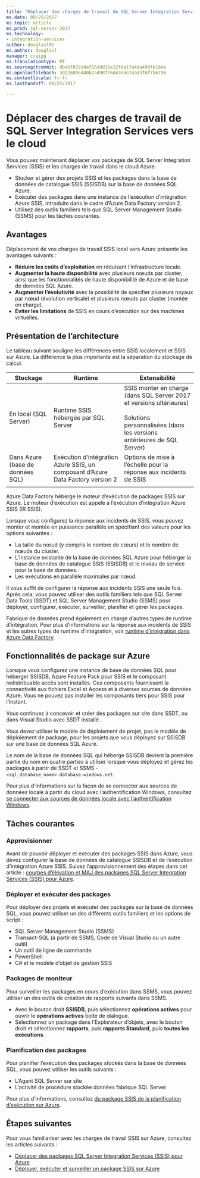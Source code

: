 ```yaml
---
title: "Déplacer des charges de travail de SQL Server Integration Services pour le cloud | Documents Microsoft"
ms.date: 09/25/2017
ms.topic: article
ms.prod: sql-server-2017
ms.technology:
- integration-services
author: douglaslMS
ms.author: douglasl
manager: craigg
ms.translationtype: MT
ms.sourcegitcommit: dbe6f832d4af55ddd15e12fba17a4da490fe19ae
ms.openlocfilehash: 3d22689e440b2a498f76d43ede74ad3f6f756796
ms.contentlocale: fr-fr
ms.lasthandoff: 09/25/2017

---
```

# <a name="lift-and-shift-sql-server-integration-services-workloads-to-the-cloud"></a>Déplacer des charges de travail de SQL Server Integration Services vers le cloud
Vous pouvez maintenant déplacer vos packages de SQL Server Integration Services (SSIS) et les charges de travail dans le cloud Azure.
-   Stocker et gérer des projets SSIS et les packages dans la base de données de catalogue SSIS (SSISDB) sur la base de données SQL Azure.
-   Exécuter des packages dans une instance de l’exécution d’intégration Azure SSIS, introduite dans le cadre d’Azure Data Factory version 2.
-   Utilisez des outils familiers tels que SQL Server Management Studio (SSMS) pour les tâches courantes.

## <a name="benefits"></a>Avantages
Déplacement de vos charges de travail SSIS local vers Azure présente les avantages suivants :
-   **Réduire les coûts d’exploitation** en réduisant l’infrastructure locale.
-   **Augmenter la haute disponibilité** avec plusieurs nœuds par cluster, ainsi que les fonctionnalités de haute disponibilité de Azure et de base de données SQL Azure.
-   **Augmenter l’évolutivité** avec la possibilité de spécifier plusieurs noyaux par nœud (évolution verticale) et plusieurs nœuds par cluster (montée en charge).
-   **Éviter les limitations** de SSIS en cours d’exécution sur des machines virtuelles.

## <a name="architecture-overview"></a>Présentation de l’architecture
Le tableau suivant souligne les différences entre SSIS localement et SSIS sur Azure. La différence la plus importante est la séparation du stockage de calcul.

| Stockage | Runtime | Extensibilité |
|---|---|---|
| En local (SQL Server) | Runtime SSIS hébergée par SQL Server | SSIS monter en charge (dans SQL Server 2017 et versions ultérieures)<br/><br/>Solutions personnalisées (dans les versions antérieures de SQL Server) |
| Dans Azure (base de données SQL) | Exécution d’intégration Azure SSIS, un composant d’Azure Data Factory version 2 | Options de mise à l’échelle pour la réponse aux incidents de SSIS |
| | | |

Azure Data Factory héberge le moteur d’exécution de packages SSIS sur Azure. Le moteur d’exécution est appelé à l’exécution d’intégration Azure SSIS (IR SSIS).

Lorsque vous configurez la réponse aux incidents de SSIS, vous pouvez monter et montée en puissance parallèle en spécifiant des valeurs pour les options suivantes :
-   La taille du nœud (y compris le nombre de cœurs) et le nombre de nœuds du cluster.
-   L’instance existante de la base de données SQL Azure pour héberger la base de données de catalogue SSIS (SSISDB) et le niveau de service pour la base de données.
-   Les exécutions en parallèle maximales par nœud.

Il vous suffit de configurer la réponse aux incidents SSIS une seule fois. Après cela, vous pouvez utiliser des outils familiers tels que SQL Server Data Tools (SSDT) et SQL Server Management Studio (SSMS) pour déployer, configurer, exécuter, surveiller, planifier et gérer les packages.

Fabrique de données prend également en charge d’autres types de runtime d’intégration. Pour plus d’informations sur la réponse aux incidents de SSIS et les autres types de runtime d’intégration, voir [runtime d’intégration dans Azure Data Factory](/azure/data-factory/concepts-integration-runtime.md).

## <a name="package-features-on-azure"></a>Fonctionnalités de package sur Azure
Lorsque vous configurez une instance de base de données SQL pour héberger SSISDB, Azure Feature Pack pour SSIS et le composant redistribuable accès sont installés. Ces composants fournissent la connectivité aux fichiers Excel et Access et à diverses sources de données Azure. Vous ne pouvez pas installer les composants tiers pour SSIS pour l’instant.

Vous continuez à concevoir et créer des packages sur site dans SSDT, ou dans Visual Studio avec SSDT installé.

Vous devez utiliser le modèle de déploiement de projet, pas le modèle de déploiement de package, pour les projets que vous déployez sur SSISDB sur une base de données SQL Azure.

Le nom de la base de données SQL qui héberge SSISDB devient la première partie du nom en quatre parties à utiliser lorsque vous déployez et gérez les packages à partir de SSDT et SSMS - `<sql_database_name>.database.windows.net`.

Pour plus d’informations sur la façon de se connecter aux sources de données locale à partir du cloud avec l’authentification Windows, consultez [se connecter aux sources de données locale avec l’authentification Windows](ssis-azure-connect-with-windows-auth.md).

## <a name="common-tasks"></a>Tâches courantes

### <a name="provision"></a>Approvisionner
Avant de pouvoir déployer et exécuter des packages SSIS dans Azure, vous devez configurer la base de données de catalogue SSISDB et de l’exécution d’intégration Azure SSIS. Suivez l’approvisionnement des étapes dans cet article : [courbes d’élévation et MAJ des packages SQL Server Integration Services (SSIS) pour Azure](/azure/data-factory/quickstart-lift-shift-ssis-packages-powershell.md).

### <a name="deploy-and-run-packages"></a>Déployer et exécuter des packages
Pour déployer des projets et exécuter des packages sur la base de données SQL, vous pouvez utiliser un des différents outils familiers et les options de script :
-   SQL Server Management Studio (SSMS)
-   Transact-SQL (à partir de SSMS, Code de Visual Studio ou un autre outil)
-   Un outil de ligne de commande
-   PowerShell
-   C# et le modèle d’objet de gestion SSIS

### <a name="monitor-packages"></a>Packages de moniteur
Pour surveiller les packages en cours d’exécution dans SSMS, vous pouvez utiliser un des outils de création de rapports suivants dans SSMS.
-   Avec le bouton droit **SSISDB**, puis sélectionnez **opérations actives** pour ouvrir le **opérations actives** boîte de dialogue.
-   Sélectionnez un package dans l’Explorateur d’objets, avec le bouton droit et sélectionnez **rapports**, puis **rapports Standard**, puis **toutes les exécutions**.

### <a name="schedule-packages"></a>Planification des packages
Pour planifier l’exécution des packages stockés dans la base de données SQL, vous pouvez utiliser les outils suivants :
-   L’Agent SQL Server sur site
-   L’activité de procédure stockée données fabrique SQL Server

Pour plus d’informations, consultez [du package SSIS de la planification d’exécution sur Azure](ssis-azure-schedule-packages.md).

## <a name="next-steps"></a>Étapes suivantes
Pour vous familiariser avec les charges de travail SSIS sur Azure, consultez les articles suivants :
-   [Déplacer des packages SQL Server Integration Services (SSIS) pour Azure](/azure/data-factory/quickstart-lift-shift-ssis-packages-powershell.md)
-   [Déployer, exécuter et surveiller un package SSIS sur Azure](ssis-azure-deploy-run-monitor-tutorial.md)

